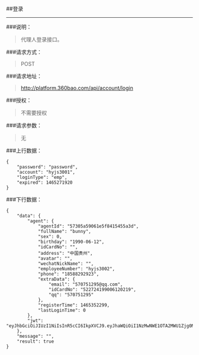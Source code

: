 ##登录

------------
###说明：
>  代理人登录接口。

###请求方式：
> POST

###请求地址：
> http://platform.360bao.com/api/account/login

###授权：
> 不需要授权

###请求参数：
> 无

###上行数据：
```
{
    "password": "password",
    "account": "hyjs3001",
    "loginType": "emp",
    "expired": 1465271920
}
```
###下行数据：
```
{
    "data": {
        "agent": {
            "agentId": "57305a59061e5f8415455a3d",
            "fullName": "bunny",
            "sex": 0,
            "birthday": "1990-06-12",
            "idCardNo": "",
            "address": "中国贵州",
            "avatar": "",
            "wechatNickName": "",
            "employeeNumber": "hyjs3002",
            "phone": "18588292923",
            "extraData": {
                "email": "570751295@qq.com",
                "idCardNo": "522724199006120219",
                "qq": "570751295"
            },
            "registerTime": 1465352299,
            "lastLoginTime": 0
        },
        "jwt": "eyJhbGciOiJIUzI1NiIsInR5cCI6IkpXVCJ9.eyJhaWQiOiI1NzMwNWE1OTA2MWU1Zjg0MTU0NTVhM2QiLCJleHAiOjE0NjcwODM4MzIsImx0cCI6ImVtcCJ9.j3M0ME4XyqmXfy6KkwtaO79L9det5syyF8hlYPEDCu4"
    },
    "message": "",
    "result": true
}
```



